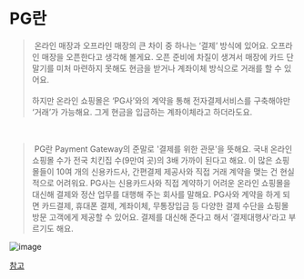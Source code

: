 # PG란
> &nbsp;온라인 매장과 오프라인 매장의 큰 차이 중 하나는 ‘결제’ 방식에 있어요. 오프라인 매장을 오픈한다고 생각해 볼게요. 오픈 준비에 차질이 생겨서 매장에 카드 단말기를 미처 마련하지 못해도 현금을 받거나 계좌이체 방식으로 거래를 할 수 있어요. <br><br>
하지만 온라인 쇼핑몰은 ‘PG사’와의 계약을 통해 전자결제서비스를 구축해야만 ‘거래’가 가능해요. 그게 현금을 입금하는 계좌이체라고 하더라도요.
<br>

> &nbsp;PG란 Payment Gateway의 준말로 '결제를 위한 관문'을 뜻해요. 국내 온라인 쇼핑몰 수가 전국 치킨집 수(9만여 곳)의 3배 가까이 된다고 해요. 이 많은 쇼핑몰들이 10여 개의 신용카드사, 간편결제 제공사와 직접 거래 계약을 맺는 건 현실적으로 어려워요. PG사는 신용카드사와 직접 계약하기 어려운 온라인 쇼핑몰을 대신해 결제와 정산 업무를 대행해 주는 회사를 말해요. PG사와 계약을 하게 되면 카드결제, 휴대폰 결제, 계좌이체, 무통장입금 등 다양한 결제 수단을 쇼핑몰 방문 고객에게 제공할 수 있어요. 결제를 대신해 준다고 해서 ‘결제대행사'라고 부르기도 해요.


![image](https://user-images.githubusercontent.com/74396651/210957041-8eafb643-becd-44ce-9825-0615b26d3ea8.png)








[참고](https://blog.tosspayments.com/articles/semo-8)

